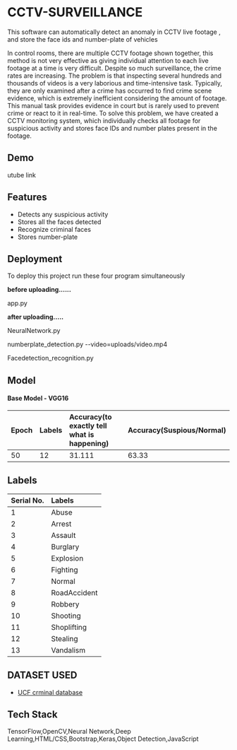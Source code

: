 
# CCTV-SURVEILLANCE

This software can automatically detect an anomaly in CCTV live footage , and store the face ids and number-plate of vehicles


In control rooms, there are multiple CCTV footage shown together, this method is not very effective as giving individual attention to each live footage at a time is very difficult. Despite so much surveillance, the crime rates are increasing. The problem is that inspecting several hundreds and thousands of videos is a very laborious and time-intensive task. Typically, they are only examined after a crime has occurred to find crime scene evidence, which is extremely inefficient considering the amount of footage. This manual task provides evidence in court but is rarely used to prevent crime or react to it in real-time. To solve this problem, we have created a CCTV monitoring system, which individually checks all footage for suspicious activity and stores face IDs and number plates present in the footage. 
## Demo

utube link


## Features

- Detects any suspicious activity
- Stores all the faces detected
- Recognize criminal faces
- Stores number-plate


## Deployment

To deploy this project run these four program simultaneously

**before uploading......**

app.py

**after uploading.....**

NeuralNetwork.py

numberplate_detection.py --video=uploads/video.mp4

Facedetection_recognition.py



## Model

#### Base Model - VGG16



| Epoch | Labels    | Accuracy(to exactly tell what is happening)| Accuracy(Suspious/Normal)                |
| :-------- | :------- | :------------------------- | :--------------------
| 50 | 12 | 31.111 | 63.33 |


## Labels

| Serial No.| Labels    |
| :-------- | :------- 
| 1 | Abuse | 
| 2 | Arrest |
| 3 | Assault | 
| 4 | Burglary | 
| 5 | Explosion | 
| 6 | Fighting | 
| 7 | Normal | 
| 8 | RoadAccident | 
| 9 | Robbery | 
| 10 | Shooting | 
| 11 | Shoplifting | 
| 12 | Stealing | 
| 13 | Vandalism | 


## DATASET USED

 - [UCF crminal database](https://www.crcv.ucf.edu/projects/real-world/)


## Tech Stack

TensorFlow,OpenCV,Neural Network,Deep Learning,HTML/CSS,Bootstrap,Keras,Object Detection,JavaScript



